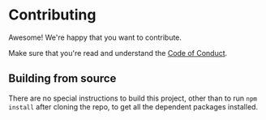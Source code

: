 Contributing
================================================================================

Awesome!  We're happy that you want to contribute.

Make sure that you're read and understand the [Code of Conduct](CODE_OF_CONDUCT.md).


Building from source
--------------------------------------------------------------------------------

There are no special instructions to build this project, other than to
run `npm install` after cloning the repo, to get all the dependent packages
installed.
